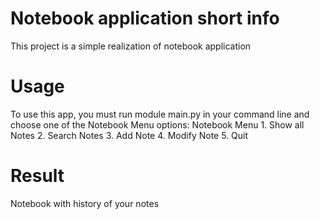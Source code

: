 # Notebook application short info
This project is a simple realization of notebook application

# Usage
To use this app, you must run module main.py in your command line
and choose one of the Notebook Menu options:
        Notebook Menu
        1. Show all Notes
        2. Search Notes
        3. Add Note
        4. Modify Note
        5. Quit
# Result
Notebook with history of your notes